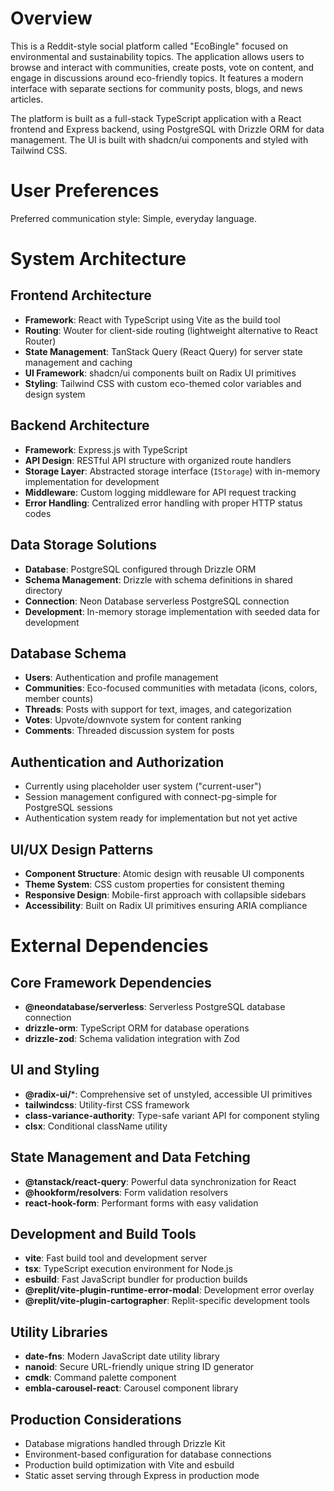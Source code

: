 # Overview

This is a Reddit-style social platform called "EcoBingle" focused on environmental and sustainability topics. The application allows users to browse and interact with communities, create posts, vote on content, and engage in discussions around eco-friendly topics. It features a modern interface with separate sections for community posts, blogs, and news articles.

The platform is built as a full-stack TypeScript application with a React frontend and Express backend, using PostgreSQL with Drizzle ORM for data management. The UI is built with shadcn/ui components and styled with Tailwind CSS.

# User Preferences

Preferred communication style: Simple, everyday language.

# System Architecture

## Frontend Architecture
- **Framework**: React with TypeScript using Vite as the build tool
- **Routing**: Wouter for client-side routing (lightweight alternative to React Router)
- **State Management**: TanStack Query (React Query) for server state management and caching
- **UI Framework**: shadcn/ui components built on Radix UI primitives
- **Styling**: Tailwind CSS with custom eco-themed color variables and design system

## Backend Architecture
- **Framework**: Express.js with TypeScript
- **API Design**: RESTful API structure with organized route handlers
- **Storage Layer**: Abstracted storage interface (`IStorage`) with in-memory implementation for development
- **Middleware**: Custom logging middleware for API request tracking
- **Error Handling**: Centralized error handling with proper HTTP status codes

## Data Storage Solutions
- **Database**: PostgreSQL configured through Drizzle ORM
- **Schema Management**: Drizzle with schema definitions in shared directory
- **Connection**: Neon Database serverless PostgreSQL connection
- **Development**: In-memory storage implementation with seeded data for development

## Database Schema
- **Users**: Authentication and profile management
- **Communities**: Eco-focused communities with metadata (icons, colors, member counts)
- **Threads**: Posts with support for text, images, and categorization
- **Votes**: Upvote/downvote system for content ranking
- **Comments**: Threaded discussion system for posts

## Authentication and Authorization
- Currently using placeholder user system ("current-user")
- Session management configured with connect-pg-simple for PostgreSQL sessions
- Authentication system ready for implementation but not yet active

## UI/UX Design Patterns
- **Component Structure**: Atomic design with reusable UI components
- **Theme System**: CSS custom properties for consistent theming
- **Responsive Design**: Mobile-first approach with collapsible sidebars
- **Accessibility**: Built on Radix UI primitives ensuring ARIA compliance

# External Dependencies

## Core Framework Dependencies
- **@neondatabase/serverless**: Serverless PostgreSQL database connection
- **drizzle-orm**: TypeScript ORM for database operations
- **drizzle-zod**: Schema validation integration with Zod

## UI and Styling
- **@radix-ui/***: Comprehensive set of unstyled, accessible UI primitives
- **tailwindcss**: Utility-first CSS framework
- **class-variance-authority**: Type-safe variant API for component styling
- **clsx**: Conditional className utility

## State Management and Data Fetching
- **@tanstack/react-query**: Powerful data synchronization for React
- **@hookform/resolvers**: Form validation resolvers
- **react-hook-form**: Performant forms with easy validation

## Development and Build Tools
- **vite**: Fast build tool and development server
- **tsx**: TypeScript execution environment for Node.js
- **esbuild**: Fast JavaScript bundler for production builds
- **@replit/vite-plugin-runtime-error-modal**: Development error overlay
- **@replit/vite-plugin-cartographer**: Replit-specific development tools

## Utility Libraries
- **date-fns**: Modern JavaScript date utility library
- **nanoid**: Secure URL-friendly unique string ID generator
- **cmdk**: Command palette component
- **embla-carousel-react**: Carousel component library

## Production Considerations
- Database migrations handled through Drizzle Kit
- Environment-based configuration for database connections
- Production build optimization with Vite and esbuild
- Static asset serving through Express in production mode